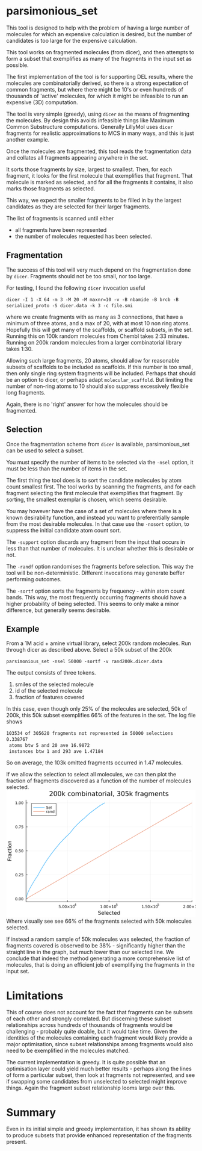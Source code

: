 # parsimonious_set
This tool is designed to help with the problem of having a large number of molecules
for which an expensive calculation is desired, but the number of candidates is too large
for the expensive calculation.

This tool works on fragmented molecules (from dicer), and then attempts to form a subset
that exemplifies as many of the fragments in the input set as possible.

The first implementation of the tool is for supporting DEL results, where the molecules
are combinatorially derived, so there is a strong expectation of common fragments, but 
where there might be 10's or even hundreds of thousands of 'active' molecules, for
which it might be infeasible to run an expensive (3D) computation.

The tool is very simple (greedy), using `dicer` as the means of
fragmenting the molecules.  By design this avoids infeasible things
like Maximum Common Substructure computations.  Generally LillyMol
uses `dicer` fragments for realistic approximations to MCS in many
ways, and this is just another example.

Once the molecules are fragmented, this tool reads the fragmentation data and collates
all fragments appearing anywhere in the set.

It sorts those fragments by size, largest to smallest. Then, for each fragment, it
looks for the first molecule that exemplifies that fragment. That molecule is
marked as selected, and for all the fragments it contains, it also marks those
fragments as selected.

This way, we expect the smaller fragments to be filled in by the largest
candidates as they are selected for their larger fragments.

The list of fragments is scanned until either

* all fragments have been represented
* the number of molecules requested has been selected.

## Fragmentation
The success of this tool will very much depend on the fragmentation done by
`dicer`. Fragments should not be too small, nor too large. 

For testing, I found the following `dicer` invocation useful
```
dicer -I 1 -X 64 -m 3 -M 20 -M maxnr=10 -v -B nbamide -B brcb -B serialized_proto -S dicer.data -k 3 -c file.smi
```
where we create fragments with as many as 3 connections, that have a minimum of
three atoms, and a max of 20, with at most 10 non ring atoms. Hopefully this will
get many of the scaffolds, or scaffold subsets, in the set. Running this on 100k
random molecules from Chembl takes 2:33 minutes. Running on 200k random molecules
from a larger combinatorial library takes 1:30.

Allowing such large fragments, 20 atoms, should allow for reasonable subsets of
scaffolds to be included as scaffolds. If this number is too small, then only
single ring system fragments will be included. Perhaps that should be an option
to dicer, or perhaps adapt `molecular_scaffold`. But limiting the number of
non-ring atoms to 10 should also suppress excessively flexible long fragments.

Again, there is no 'right' answer for how the molecules should be fragmented.

## Selection
Once the fragmentation scheme from `dicer` is available, parsimonious_set can be used
to select a subset.

You must specify the number of items to be selected via the `-nsel` option, it must
be less than the number of items in the set.

The first thing the tool does is to sort the candidate molecules by atom count
smallest first. The tool works by scanning the fragments, and for each fragment
selecting the first molecule that exemplifies that fragment. By sorting, the
smallest exemplar is chosen, which seems desirable.

You may however have the case of a set of molecules where there is a known
desirability function, and instead you want to preferentially sample from the
most desirable molecules. In that case use the `-nosort` option, to suppress
the initial candidate atom count sort.

The `-support` option discards any fragment from the input that occurs in
less than that number of molecules. It is unclear whether this is desirable
or not.

The `-randf` option randomises the fragments before selection. This way
the tool will be non-deterministic. Different invocations may generate 
beffer performing outcomes.

The `-sortf` option sorts the fragments by frequency - within atom count
bands. This way, the most frequently occurring fragments should have
a higher probability of being selected. This seems to only make a minor
difference, but generally seems desirable.

## Example
From a 1M acid + amine virtual library, select 200k random molecules.
Run through dicer as described above. Select a 50k subset of the 200k
```
parsimonious_set -nsel 50000 -sortf -v rand200k.dicer.data 
```
The output consists of three tokens.

1. smiles of the selected molecule
2. id of the selected molecule
3. fraction of features covered

In this case, even though only 25% of the molecules are selected,
50k of 200k, this 50k subset exemplifies 66% of the features in the
set. The log file shows
```
103534 of 305620 fragments not represented in 50000 selections 0.338767
 atoms btw 5 and 20 ave 16.9872
 instances btw 1 and 293 ave 1.47184
```
So on average, the 103k omitted fragments occurred in 1.47 molecules.

If we allow the selection to select all molecules, we can then
plot the fraction of fragments discovered as a function of the number
of molecules selected.
![Fraction Selected](Images/fragments_covered.png)
Where visually see see 66% of the fragments selected with 50k
molecules selected.

If instead a random sample of 50k molecules was selected, the
fraction of fragments covered is observed to be 38% - significantly
higher than the straight line in the graph, but much lower than
our selected line. We conclude that indeed the method generating
a more comprehensive list of molecules, that is doing an efficient
job of exemplifying the fragments in the input set.

# Limitations
This of course does not account for the fact that fragments can be
subsets of each other and strongly correlated. But discerning these
subset relationships across hundreds of thousands of fragments would
be challenging - probably quite doable, but it would take time. Given
the identities of the molecules containing each fragment would likely
provide a major optimisation, since subset relationships among fragments
would also need to be exemplified in the molecules matched.

The current implementation is greedy. It is quite possible that an optimisation
layer could yield much better results - perhaps along the lines of form a
particular subset, then look at fragments not represented, and see if
swapping some candidates from unselected to selected might improve
things. Again the fragment subset relationship looms large over this.

# Summary
Even in its initial simple and greedy implementation, it has
shown its ability to produce subsets that provide enhanced representation
of the fragments present.



